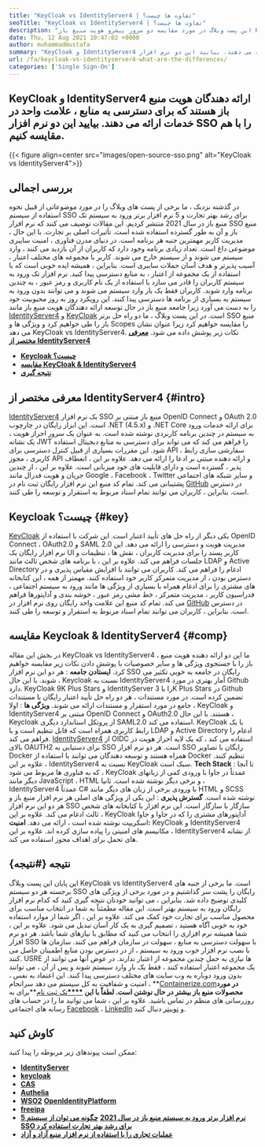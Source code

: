 ```yaml
---
title: "KeyCloak vs IdentityServer4 | تفاوت ها چیست؟" 
seoTitle: "KeyCloak vs IdentityServer4 | تفاوت ها چیست؟" 
description: "این پست وبلاگ در مورد مقایسه دو سرور پیشرو هویت منبع باز KeyCloak vs IdentityServer4 است. هر دو نرم افزار از خود میزبان و غنی هستند." 
date: Thu, 12 Aug 2021 10:47:02 +0000
author: muhammadmustafa
summary: "KeyCloak و IdentityServer4 ارائه دهندگان هویت منبع باز هستند که برای دسترسی به منابع ، نشانه های واحدی را ارائه می دهند. بیایید این دو نرم افزار SSO را با هم مقایسه کنیم." 
url: /fa/keycloak-vs-identityserver4-what-are-the-differences/
categories: ['Single Sign-On']
---
```


## KeyCloak و IdentityServer4 ارائه دهندگان هویت منبع باز هستند که برای دسترسی به منابع ، علامت واحد در خدمات ارائه می دهند. بیایید این دو نرم افزار SSO را با هم مقایسه کنیم.

{{< figure align=center src="images/open-source-sso.png" alt="KeyCloak vs IdentityServer4">}}


## بررسی اجمالی
در گذشته نزدیک ، ما برخی از پست های وبلاگ را در مورد موضوعاتی از قبیل نحوه استفاده از سیستم SSO برای رشد بهتر تجارت و 5 نرم افزار برتر ورود به سیستم تک منبع باز در سال 2021 منتشر کردیم. این مقالات توصیف می کنند که نرم افزار SSO منبع باز و آن به طور گسترده استفاده شده است. تأثیرات اصلی بر تجارت. با این حال ، مدیریت کاربر مهمترین جنبه هر برنامه است. در دنیای مدرن فناوری ، امنیت سایبری موضوعی داغ است. تعداد زیادی برنامه وجود دارد که کاربران از آن بازدید می کنند ، وارد سیستم می شوند و از سیستم خارج می شوند. کاربر با مجموعه های مختلف اعتبار ، آسیب پذیرتر و هدف آسان حملات سایبری است.
بنابراین ، همیشه ایده خوبی است که با استفاده از یک مجموعه از اعتبار ، به منابع دسترسی پیدا کنید. نرم افزار تک ورود به سیستم کاربران را قادر می سازد با استفاده از یک نام کاربری و رمز عبور ، به چندین برنامه وارد شوند. کاربران فقط یک بار وارد سیستم می شوند و می توانند بدون ورود به سیستم به بسیاری از برنامه ها دسترسی پیدا کنند. این رویکرد روز به روز محبوبیت خود را به دست می آورد زیرا جامعه منبع باز در حال توسعه ارائه دهندگان هویت منبع باز مانند [IdentityServer4][1] و [KeyCloak][2] است. در این پست وبلاگ ، ما دو راه حل برتر SSO منبع باز را طی خواهیم کرد و ویژگی ها و Scopes را مقایسه خواهیم کرد زیرا عنوان نشان می دهد KeyCloak vs IdentityServer4. نکات زیر پوشش داده می شود.
**[معرفی مختصر از IdentityServer4][3]**
* **[Keycloak چیست؟][4]** 
* **[مقایسه KeyCloak & IdentityServer4][5]** 
* **[نتیجه گیری][6]** 

## معرفی مختصر از IdentityServer4 {#intro}

[IdentityServer4][1] یک نرم افزار SSO منبع باز مبتنی بر OpenID Connect و OAuth 2.0 است. این ابزار رایگان در چارچوب .NET (4.5.x) و .NET Core برای ارائه خدمات ورود به سیستم در چندین برنامه کاربردی نوشته شده است. به عنوان یک سرور احراز هویت ، یک نشانه JWT را فراهم می کند که می تواند برای دسترسی به منابع دیجیتال استفاده شود. این مقررات بسیاری از قبیل کنترل دسترسی برای API ، سفارشی سازی رابط کاربری ، مجوز API و ارائه دهنده مبتنی بر ادعا را ارائه می دهد. علاوه بر این ، انعطاف پذیر ، گسترده است و دارای قابلیت های خود میزبانی است. علاوه بر این ، از چندین جریان و هویت فدرال مانند Google ، Facebook ، Twitter و سایر شبکه های اجتماعی پشتیبانی می کند.
تمام کد منبع این نرم افزار رایگان ثبت نام در [GitHub][7] در دسترس است. بنابراین ، کاربران می توانند تمام اسناد مربوط به استقرار و توسعه را طی کنند.

## Keycloak چیست؟ {#key}

[KeyCloak][2] یکی دیگر از راه حل های تأیید اعتبار است. این شرکت با استفاده از OpenID Connect ، OAuth2.0 و SAML 2.0 مدیریت هویت و دسترسی را ارائه می دهد. این نرم افزار رایگان یک UI کاربر پسند را برای مدیریت کاربران ، نقش ها ، تنظیمات و جلسات فراهم می کند. علاوه بر این ، با برنامه های شخص ثالث مانند LDAP و Active Directory ادغام را فراهم می کند. کاربران می توانند با افزایش مقیاس پذیری و در دسترس بودن ، از مدیریت متمرکز کاربر خود استفاده کنند. مهمتر از همه ، این کتابخانه های مشتری را برای ادغام همراه با بسیاری از ویژگی ها مانند ورود به سیستم اجتماعی ، فدراسیون کاربر ، مدیریت متمرکز ، خط مشی رمز عبور ، خوشه بندی و آداپتورها فراهم می کند. تمام کد منبع این علامت واحد رایگان روی نرم افزار در [GitHub][8] در دسترس است. بنابراین ، کاربران می توانند تمام اسناد مربوط به استقرار و توسعه را طی کنند.

## مقایسه Keycloak & IdentityServer4 {#comp}

در بخش این مقاله KeyCloak vs IdentityServer4 ، ما این دو ارائه دهنده هویت منبع باز را با جستجوی ویژگی ها و سایر خصوصیات با پوشش دادن نکات زیر مقایسه خواهیم کرد.
**ایستادن جامعه** : هر دو این نرم افزار SSO رایگان در جامعه به خوبی تکثیر می شوند. با این حال ، Keycloak نسبت به IdentityServer4 آمار بهتری در مورد Github دارد. KeyCloak 9K Plus Stars و IdentityServer را با 3K Plus Stars در Github تضمین کرده است. در مورد مستندات ، هر دو راه حل تأیید اعتبار رایگان با مستندات جامع در مورد استقرار و مستندات ارائه می شوند.
**ویژگی ها** : اولا ، KeyCloak و IdentityServer4 مبتنی بر OpenID Connect و OAuth2.0 هستند. با این حال ، Keycloak از پروتکل استاندارد دیگری SAML2.0 استفاده می کند. KeyCloak با یک رابط کاربری همراه است که قابل تنظیم است و با LDAP و Active Directory ادغام را فراهم می کند. [IdentityServer4][1] از OIDC استفاده می کند ، که یک لایه احراز هویت در بالای OAUTH2 برای دستیابی به SSO است. هر دو نرم افزار SSO رایگان با تصاویر Docker همراه هستند و توسعه دهندگان می توانند با استفاده از Docker تنظیم کنند. علاوه بر این ، IdentityServer4 نسبت به KeyCloak سبک است.
**Tech Stack** : تا آنجا که به فناوری ها مربوط می شود ، KeyCloak عمدتاً در جاوا با ورودی کمی از زبانهای دیگر مانند JavaScript ، HTML و برخی دیگر نوشته شده است. ثانیا ، IdentityServer4 عمدتاً C# با ورودی برخی از زبان های دیگر مانند HTML و SCSS نوشته شده است.
**گسترش پذیری** : این یکی از ویژگی های اصلی هر نرم افزار منبع باز و هر دو این نرم افزار SSO سازگار با سازگار است. این نرم افزار با کتابخانه های شخص ثالث ادغام می کند. علاوه بر این ، KeyCloak آداپتورهای مشتری را که در جاوا و جاوا اسکریپت نوشته شده است ، ارائه می دهد.
**امنیت:**  KeyCloak و IdentityServer4 مکانیسم های امنیتی را پیاده سازی کرده اند. علاوه بر این ، IdentityServer4 از نشانه های تحمل برای اهداف مجوز استفاده می کند.

## نتیجه {#نتیجه}

این پایان این پست وبلاگ KeyCloak vs IdentityServer4 است. ما برخی از جنبه های برجسته هر دو سیستم SSO رایگان را پشت سر گذاشتیم و در مورد برخی از ویژگی های کلیدی توضیح داده شد. بنابراین ، می توانید خودتان نتیجه گیری کنید که کدام نرم افزار رایگان ورود به سیستم بهتر است. این مقاله مطمئناً به شما در انتخاب مناسب برای محصول مناسب برای تجارت خود کمک می کند. علاوه بر این ، اگر شما از موارد استفاده خود به خوبی آگاه هستید ، تصمیم گیری به یک کار آسان تبدیل می شود. علاوه بر این ، شما همیشه نرم افزاری را انتخاب می کنید که مطابق با نیازهای شما باشد.
هر دو نرم افزار SSO با سهولت دسترسی به منابع ، سهولت در سازمان فراهم می کنند. سازمان ها با نصب نرم افزار خوب ورود به سیستم ، از در دسترس بودن منابع اطمینان حاصل می کنند. USRE ها نیازی به حمل چندین مجموعه از اعتبار ندارند. در عوض آنها می توانند از یک مجموعه اعتبار استفاده کنند ، فقط یک بار وارد سیستم شوند و پس از آن ، می توانند بدون ورود دوباره به وب سایت های مختلف دسترسی پیدا کنند. این اعتماد به نفس ، امنیت و شفافیت به کل سیستم می دهد
سرانجام ، **[Containerize.com][9]**در مورد محصولات منبع باز بیشتر در حال نوشتن است. لطفاً با این [****][10]**[تک ثبت نام][11]**برای به روزرسانی های منظم در تماس باشید. علاوه بر این ، شما می توانید ما را در حساب های رسانه های اجتماعی [Facebook][12] ، [LinkedIn][13] و [توییتر][14] دنبال کنید.

## کاوش کنید
ممکن است پیوندهای زیر مربوطه را پیدا کنید:
* **[IdentityServer][15]** 
* **[keycloak][16]** 
* **[CAS][17]** 
* **[Authelia][18]** 
* **[WSO2][19]** 
**[OpenIdentityPlatform][20]**
* **[freeipa][21]** 
* **[5 نرم افزار برتر ورود به سیستم منبع باز در سال 2021][22]** 
**[چگونه می توان از سیستم SSO برای رشد بهتر تجارت استفاده کرد][23]**
* **[عملیات تجاری را با استفاده از نرم افزار منبع آزاد و آزاد][24]** 



[1]: https://products.containerize.com/single-sign-on/identity-server/
[2]: https://products.containerize.com/single-sign-on/keycloak/
[3]: #intro
[4]: #key
[5]: #comp
[6]: #Conclusion
[7]: https://github.com/IdentityServer
[8]: https://github.com/keycloak/keycloak
[9]: https://www.containerize.com/
[10]: https://products.containerize.com/video-conferencing/
[11]: https://products.containerize.com/single-sign-on/
[12]: https://web.facebook.com/containerize
[13]: https://www.linkedin.com/company/containerize/
[14]: https://twitter.com/containerize_co
[15]: https://products.containerize.com/single-sign-on/identity-server
[16]: https://products.containerize.com/single-sign-on/keycloak
[17]: https://products.containerize.com/single-sign-on/cas
[18]: https://products.containerize.com/single-sign-on/authelia
[19]: https://products.containerize.com/single-sign-on/wso2
[20]: https://products.containerize.com/single-sign-on/openidentityplatform
[21]: https://products.containerize.com/single-sign-on/freeipa
[22]: https://blog.containerize.com/single-sign-on/top-5-open-source-single-sign-on-software-in-the-year-2021/
[23]: https://blog.containerize.com/single-sign-on/how-to-leverage-sso-solution-for-better-business-growth/
[24]: https://blog.containerize.com/blogging/automate-business-operations-using-open-source-software/
